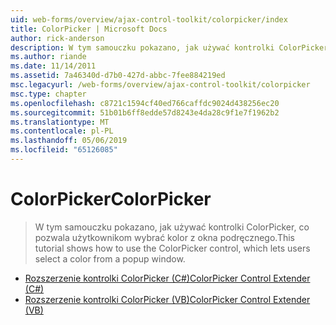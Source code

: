 ```yaml
---
uid: web-forms/overview/ajax-control-toolkit/colorpicker/index
title: ColorPicker | Microsoft Docs
author: rick-anderson
description: W tym samouczku pokazano, jak używać kontrolki ColorPicker, co pozwala użytkownikom wybrać kolor z okna podręcznego.
ms.author: riande
ms.date: 11/14/2011
ms.assetid: 7a46340d-d7b0-427d-abbc-7fee884219ed
msc.legacyurl: /web-forms/overview/ajax-control-toolkit/colorpicker
msc.type: chapter
ms.openlocfilehash: c8721c1594cf40ed766caffdc9024d438256ec20
ms.sourcegitcommit: 51b01b6ff8edde57d8243e4da28c9f1e7f1962b2
ms.translationtype: MT
ms.contentlocale: pl-PL
ms.lasthandoff: 05/06/2019
ms.locfileid: "65126085"
---
```

# <a name="colorpicker"></a><span data-ttu-id="bd4c2-103">ColorPicker</span><span class="sxs-lookup"><span data-stu-id="bd4c2-103">ColorPicker</span></span>

> <span data-ttu-id="bd4c2-104">W tym samouczku pokazano, jak używać kontrolki ColorPicker, co pozwala użytkownikom wybrać kolor z okna podręcznego.</span><span class="sxs-lookup"><span data-stu-id="bd4c2-104">This tutorial shows how to use the ColorPicker control, which lets users select a color from a popup window.</span></span>

- [<span data-ttu-id="bd4c2-105">Rozszerzenie kontrolki ColorPicker (C#)</span><span class="sxs-lookup"><span data-stu-id="bd4c2-105">ColorPicker Control Extender (C#)</span></span>](using-the-colorpicker-control-extender-cs.md)
- [<span data-ttu-id="bd4c2-106">Rozszerzenie kontrolki ColorPicker (VB)</span><span class="sxs-lookup"><span data-stu-id="bd4c2-106">ColorPicker Control Extender (VB)</span></span>](using-the-colorpicker-control-extender-vb.md)
